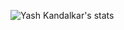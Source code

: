![Yash Kandalkar's stats](https://github-readme-stats.vercel.app/api?username=YashKandalkar&theme=dark&show_icons=true)
